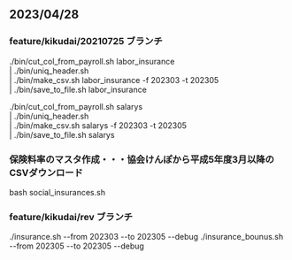 ## 2023/04/28
### feature/kikudai/20210725 ブランチ
./bin/cut_col_from_payroll.sh labor_insurance \
| ./bin/uniq_header.sh \
| ./bin/make_csv.sh labor_insurance -f 202303 -t 202305 \
| ./bin/save_to_file.sh labor_insurance

./bin/cut_col_from_payroll.sh salarys \
| ./bin/uniq_header.sh \
| ./bin/make_csv.sh salarys -f 202303 -t 202305 \
| ./bin/save_to_file.sh salarys

### 保険料率のマスタ作成・・・協会けんぽから平成5年度3月以降のCSVダウンロード
bash social_insurances.sh 

### feature/kikudai/rev ブランチ
./insurance.sh --from 202303 --to 202305 --debug
./insurance_bounus.sh --from 202305 --to 202305 --debug
